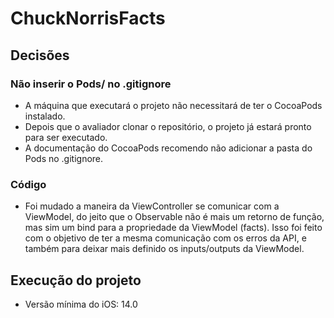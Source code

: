 # ChuckNorrisFacts

## Decisões

### Não inserir o Pods/ no .gitignore
- A máquina que executará o projeto não necessitará de ter o CocoaPods instalado.
- Depois que o avaliador clonar o repositório, o projeto já estará pronto para ser executado.
- A documentação do CocoaPods recomendo não adicionar a pasta do Pods no .gitignore.

### Código
- Foi mudado a maneira da ViewController se comunicar com a ViewModel, do jeito que o Observable não é mais um retorno de função, mas sim um bind para a propriedade da ViewModel (facts). Isso foi feito com o objetivo de ter a mesma comunicação com os erros da API, e também para deixar mais definido os inputs/outputs da ViewModel. 

## Execução do projeto

- Versão mínima do iOS: 14.0


